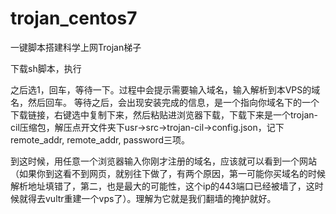 # trojan_centos7

一键脚本搭建科学上网Trojan梯子

下载sh脚本，执行

之后选1，回车，等待一下。过程中会提示需要输入域名，输入解析到本VPS的域名，然后回车。
等待之后，会出现安装完成的信息，是一个指向你域名下的一个下载链接，右键选中复制下来，然后粘贴进浏览器下载，下载下来是一个trojan-cil压缩包，解压点开文件夹下usr->src->trojan-cil->config.json，记下remote_addr, remote_addr, password三项。

到这时候，用任意一个浏览器输入你刚才注册的域名，应该就可以看到一个网站（如果你到这看不到网页，就别往下做了，有两个原因，第一可能你买域名的时候解析地址填错了，第二，也是最大的可能性，这个ip的443端口已经被墙了，这时候就得去vultr重建一个vps了）。理解为它就是我们翻墙的掩护就好。

